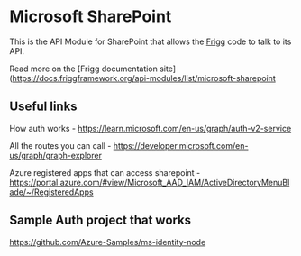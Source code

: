 # Microsoft SharePoint

This is the API Module for SharePoint that allows the [Frigg](https://friggframework.org) code to talk to its API.

Read more on the [Frigg documentation site](https://docs.friggframework.org/api-modules/list/microsoft-sharepoint

## Useful links

How auth works - https://learn.microsoft.com/en-us/graph/auth-v2-service

All the routes you can call - https://developer.microsoft.com/en-us/graph/graph-explorer

Azure registered apps that can access sharepoint - https://portal.azure.com/#view/Microsoft_AAD_IAM/ActiveDirectoryMenuBlade/~/RegisteredApps


## Sample Auth project that works

https://github.com/Azure-Samples/ms-identity-node
